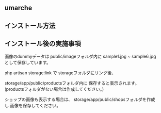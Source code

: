 ## umarche

## インストール方法

## インストール後の実施事項

画像のdummyデータは
public/imageフォルダ内に
sample1.jpg ~ sample6.jpg として保存しています。

php artisan storage:link で storageフォルダにリンク後、

storage/app/public/productsフォルダ内に 保存すると表示されます。 (productsフォルダがない場合は作成してください。)

ショップの画像も表示する場合は、 storage/app/public/shopsフォルダを作成し 画像を保存してください。
